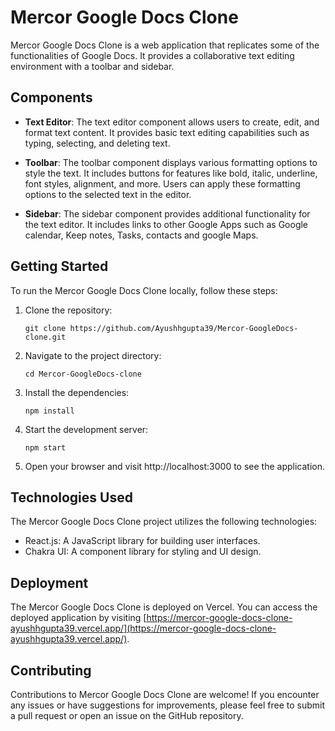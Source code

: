 # Mercor Google Docs Clone

Mercor Google Docs Clone is a web application that replicates some of the functionalities of Google Docs. It provides a collaborative text editing environment with a toolbar and sidebar.

## Components

- **Text Editor**: The text editor component allows users to create, edit, and format text content. It provides basic text editing capabilities such as typing, selecting, and deleting text.

- **Toolbar**: The toolbar component displays various formatting options to style the text. It includes buttons for features like bold, italic, underline, font styles, alignment, and more. Users can apply these formatting options to the selected text in the editor.

- **Sidebar**: The sidebar component provides additional functionality for the text editor. It includes links to other Google Apps such as Google calendar, Keep notes, Tasks, contacts and google Maps.

## Getting Started

To run the Mercor Google Docs Clone locally, follow these steps:

1. Clone the repository:

   ```shell
   git clone https://github.com/Ayushhgupta39/Mercor-GoogleDocs-clone.git
   ```
   
2. Navigate to the project directory:
   ```shell
   cd Mercor-GoogleDocs-clone
   ```
3. Install the dependencies:
   ```shell
   npm install
   ```
4. Start the development server:
   ```shell
   npm start
   ```
5. Open your browser and visit http://localhost:3000 to see the application.

## Technologies Used

The Mercor Google Docs Clone project utilizes the following technologies:

- React.js: A JavaScript library for building user interfaces.
- Chakra UI: A component library for styling and UI design.

## Deployment

The Mercor Google Docs Clone is deployed on Vercel. You can access the deployed application by visiting [https://mercor-google-docs-clone-ayushhgupta39.vercel.app/](https://mercor-google-docs-clone-ayushhgupta39.vercel.app/).

## Contributing
Contributions to Mercor Google Docs Clone are welcome! If you encounter any issues or have suggestions for improvements, please feel free to submit a pull request or open an issue on the GitHub repository.



